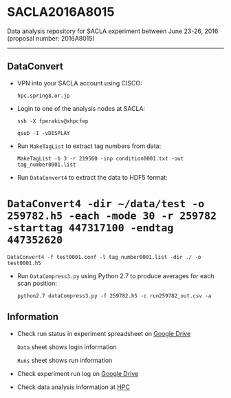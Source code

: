 # SACLA2016A8015
Data analysis repository for SACLA experiment between June 23-26, 2016 (proposal number: 2016A8015)

--------------------------------------------------------------------------------

DataConvert
-----------

- VPN into your SACLA account using CISCO:
  
  `hpc.spring8.or.jp`

- Login to one of the analysis nodes at SACLA:

  `ssh -X fperakis@xhpcfep`
  
  `qsub -I -vDISPLAY`

- Run `MakeTagList` to extract tag numbers from data:

  `MakeTagList -b 3 -r 219560 -inp condition0001.txt -out tag_number0001.list`

- Run `DataConvert4` to extract the data to HDF5 format:

#  `DataConvert4 -dir ~/data/test -o 259782.h5 -each -mode 30 -r 259782 -starttag 447317100 -endtag 447352620`
  `DataConvert4 -f test0001.conf -l tag_number0001.list -dir ./ -o test0001.h5`

- Run `DataCompress3.py` using Python 2.7 to produce averages for each scan position:

  `python2.7 dataCompress3.py -f 259782.h5 -c run259782_out.csv -a`

Information
-----------

- Check run status in experiment spreadsheet on [Google Drive](https://docs.google.com/spreadsheets/d/1mlTXdHCwUw_FIHRlHByn0cMgm1xvo-ZFaNCFqEkugac/edit?usp=sharing)

  `Data` sheet shows login information

  `Runs` sheet shows run information

- Check experiment run log on [Google Drive](https://docs.google.com/document/d/1R8stG8Zd-NlBmGYMFF89Fu7rCpGJ6E7tZLkVuVlXT2Y/edit?usp=sharing)

- Check data analysis information at [HPC](http://xhpcfep.hpc.spring8.or.jp/manuals/)
